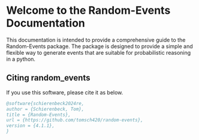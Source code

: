 # Welcome to the Random-Events Documentation

This documentation is intended to provide a comprehensive guide to the Random-Events 
package. The package is designed to provide a simple and flexible way to generate 
events that are suitable for probabilistic reasoning in a python.

## Citing random_events

If you use this software, please cite it as below.

```bibtex
@software{schierenbeck2024re,
author = {Schierenbeck, Tom},
title = {Random-Events},
url = {https://github.com/tomsch420/random-events},
version = {4.1.1},
}
```


```{tableofcontents}
```